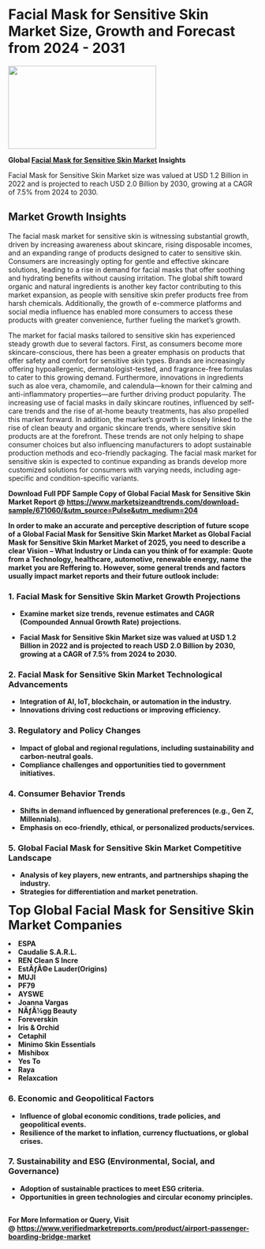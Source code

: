 <H1>Facial Mask for Sensitive Skin Market Size, Growth and Forecast from 2024 - 2031</H1><img class="aligncenter size-medium wp-image-584254" src="https://thirdeyenews.in/wp-content/uploads/2024/09/Global-Market-Research-300x168.jpeg" alt="" width="300" height="168" /><p><strong>Global&nbsp;<a href="https://www.marketsizeandtrends.com/download-sample/671060/&amp;utm_source=Pulse&amp;utm_medium=204">Facial Mask for Sensitive Skin Market</a> Insights</strong></p><p>Facial Mask for Sensitive Skin Market size was valued at USD 1.2 Billion in 2022 and is projected to reach USD 2.0 Billion by 2030, growing at a CAGR of 7.5% from 2024 to 2030.</p><p><h2>Market Growth Insights</h2> <p>The facial mask market for sensitive skin is witnessing substantial growth, driven by increasing awareness about skincare, rising disposable incomes, and an expanding range of products designed to cater to sensitive skin. Consumers are increasingly opting for gentle and effective skincare solutions, leading to a rise in demand for facial masks that offer soothing and hydrating benefits without causing irritation. The global shift toward organic and natural ingredients is another key factor contributing to this market expansion, as people with sensitive skin prefer products free from harsh chemicals. Additionally, the growth of e-commerce platforms and social media influence has enabled more consumers to access these products with greater convenience, further fueling the market’s growth.</p> <p><strong></strong></p> <p>The market for facial masks tailored to sensitive skin has experienced steady growth due to several factors. First, as consumers become more skincare-conscious, there has been a greater emphasis on products that offer safety and comfort for sensitive skin types. Brands are increasingly offering hypoallergenic, dermatologist-tested, and fragrance-free formulas to cater to this growing demand. Furthermore, innovations in ingredients such as aloe vera, chamomile, and calendula—known for their calming and anti-inflammatory properties—are further driving product popularity. The increasing use of facial masks in daily skincare routines, influenced by self-care trends and the rise of at-home beauty treatments, has also propelled this market forward. In addition, the market’s growth is closely linked to the rise of clean beauty and organic skincare trends, where sensitive skin products are at the forefront. These trends are not only helping to shape consumer choices but also influencing manufacturers to adopt sustainable production methods and eco-friendly packaging. The facial mask market for sensitive skin is expected to continue expanding as brands develop more customized solutions for consumers with varying needs, including age-specific and condition-specific variants. <p><strong></p><p><span class=""><strong>Download Full PDF Sample Copy of Global Facial Mask for Sensitive Skin Market Report</strong> @ <a href="https://www.marketsizeandtrends.com/download-sample/671060/&amp;utm_source=Pulse&amp;utm_medium=204" target="_blank">https://www.marketsizeandtrends.com/download-sample/671060/&amp;utm_source=Pulse&amp;utm_medium=204</a></span></p><p>In order to make an accurate and perceptive description of future scope of a Global&nbsp;Facial Mask for Sensitive Skin Market Market as Global&nbsp;Facial Mask for Sensitive Skin Market Market of 2025, you need to describe a clear Vision &ndash; What Industry or Linda can you think of for example: Quote from a Technology, healthcare, automotive, renewable energy, name the market you are Reffering to. However, some general trends and factors usually impact market reports and their future outlook include:</p><h3>1.&nbsp;<strong>Facial Mask for Sensitive Skin Market Growth Projections</strong></h3><ul><li>Examine market size trends, revenue estimates and CAGR (Compounded Annual Growth Rate) projections.</li><li><p>Facial Mask for Sensitive Skin Market size was valued at USD 1.2 Billion in 2022 and is projected to reach USD 2.0 Billion by 2030, growing at a CAGR of 7.5% from 2024 to 2030.</p></li></ul><h3>2.&nbsp;<strong>Facial Mask for Sensitive Skin Market Technological Advancements</strong></h3><ul><li>Integration of AI, IoT, blockchain, or automation in the industry.</li><li>Innovations driving cost reductions or improving efficiency.</li></ul><h3>3.&nbsp;<strong>Regulatory and Policy Changes</strong></h3><ul><li>Impact of global and regional regulations, including sustainability and carbon-neutral goals.</li><li>Compliance challenges and opportunities tied to government initiatives.</li></ul><h3>4.&nbsp;<strong>Consumer Behavior Trends</strong></h3><ul><li>Shifts in demand influenced by generational preferences (e.g., Gen Z, Millennials).</li><li>Emphasis on eco-friendly, ethical, or personalized products/services.</li></ul><h3>5.&nbsp;<strong>Global Facial Mask for Sensitive Skin Market Competitive Landscape</strong></h3><ul><li>Analysis of key players, new entrants, and partnerships shaping the industry.</li><li>Strategies for differentiation and market penetration.</li></ul><p data-pm-slice="1 1 []"><span style="color: inherit; font-family: inherit; font-size: 25px;">Top Global Facial Mask for Sensitive Skin Market Companies</span></p><div class="" data-test-id=""><p><li>ESPA</li><li> Caudalie S.A.R.L.</li><li> REN Clean S Incre</li><li> EstÃƒÂ©e Lauder(Origins)</li><li> MUJI</li><li> PF79</li><li> AYSWE</li><li> Joanna Vargas</li><li> NÃƒÂ¼gg Beauty</li><li> Foreverskin</li><li> Iris & Orchid</li><li> Cetaphil</li><li> Minimo Skin Essentials</li><li> Mishibox</li><li> Yes To</li><li> Raya</li><li> Relaxcation</li></p></div><h3>6.&nbsp;<strong>Economic and Geopolitical Factors</strong></h3><ul><li>Influence of global economic conditions, trade policies, and geopolitical events.</li><li>Resilience of the market to inflation, currency fluctuations, or global crises.</li></ul><h3>7.&nbsp;<strong>Sustainability and ESG (Environmental, Social, and Governance)</strong></h3><ul><li>Adoption of sustainable practices to meet ESG criteria.</li><li>Opportunities in green technologies and circular economy principles.</li></ul><h2><strong style="font-size: 14px;">For More Information or Query, Visit @&nbsp;</strong><a style="background-color: #ffffff; font-size: 14px;" href="https://www.marketsizeandtrends.com/report/facial-mask-for-sensitive-skin-market/" target="_blank">https://www.verifiedmarketreports.com/product/airport-passenger-boarding-bridge-market</a></h2>
